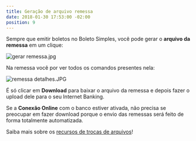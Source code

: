 ```yaml
---
title: Geração de arquivo remessa
date: 2018-01-30 17:53:00 -02:00
position: 9
---
```


Sempre que emitir boletos no Boleto Simples, você pode gerar o **arquivo da remessa** em um clique:

![gerar remessa.jpg](/uploads/gerar%20remessa.jpg)

Na remessa você por ver todos os comandos presentes nela:

![remessa detalhes.JPG](/uploads/remessa%20detalhes.JPG)

É só clicar em **Download** para baixar o arquivo da remessa e depois fazer o upload dele para o seu Internet Banking.

Se a **Conexão Online** com o banco estiver ativada, não precisa se preocupar em fazer download porque o envio das remessas será feito de forma totalmente automatizada.

Saiba mais sobre os [recursos de trocas de arquivos](http://boletosimples-features.siteleaf.net/integracao-com-os-bancos/troca-de-arquivos/)!